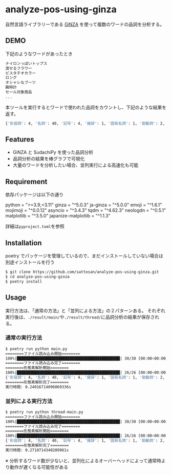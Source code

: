 # analyze-pos-using-ginza

自然言語ライブラリーである [GiNZA](https://megagonlabs.github.io/ginza/) を使って複数のワードの品詞を分析する。

## DEMO

下記のようなワードがあったとき

```txt
ナイロンっぽいトップス
渡せるフラワー
ピスタチオカラー
ロング
オシャレなブーツ
腕時計
セール対象商品
...
```

本ツールを実行するとワードで使われた品詞をカウントし、下記のような結果を返す。

```bash
{'形容詞': 4, '名詞': 40, '記号': 4, '接辞': 1, '固有名詞': 1, '助動詞': 2, '接置詞': 3, '数詞': 1, '代名詞': 1, '動詞': 1}
```

## Features

- GiNZA と SudachiPy を使った品詞分析
- 品詞分析の結果を棒グラフで可視化
- 大量のワードを分析したい場合、並列実行による高速化も可能

## Requirement

依存パッケージは以下の通り

python = ">=3.9,<3.11"
ginza = "^5.0.3"
ja-ginza = "^5.0.0"
emoji = "^1.6.1"
mojimoji = "^0.0.12"
asyncio = "^3.4.3"
tqdm = "^4.62.3"
neologdn = "^0.5.1"
matplotlib = "^3.5.0"
japanize-matplotlib = "^1.1.3"

詳細は`pyproject.toml`を参照

## Installation

poetry でパッケージを管理しているので、まだインストールしていない場合は別途インストールを行う

```bash
$ git clone https://github.com/sattosan/analyze-pos-using-ginza.git
$ cd analyze-pos-using-ginza
$ poetry install
```

## Usage

実行方法は、「通常の方法」と「並列による方法」の２パターンある。
それぞれ実行後は、`./result/main/`や`./result/thread/`に品詞分析の結果が保存される。

### 通常の実行方法

```bash
$ poetry run python main.py
========ファイル読み込み開始========
100%|█████████████████████████████████████████████| 30/30 [00:00<00:00, 35128.17it/s]
========ファイル読み込み完了========
========形態素解析開始========
100%|█████████████████████████████████████████████| 26/26 [00:00<00:00, 99.57it/s]
{'形容詞': 4, '名詞': 40, '記号': 4, '接辞': 1, '固有名詞': 1, '助動詞': 2, '接置詞': 3, '数詞': 1, '代名詞': 1, '動詞': 1}
========形態素解析完了========
実行時間: 0.24016714096069336s
```

### 並列による実行方法

```bash
$ poetry run python thread-main.py
========ファイル読み込み開始========
100%|█████████████████████████████████████████████| 30/30 [00:00<00:00, 35128.17it/s]
========ファイル読み込み完了========
========形態素解析開始========
100%|█████████████████████████████████████████████| 26/26 [00:00<00:00, 99.57it/s]
{'形容詞': 4, '名詞': 40, '記号': 4, '接辞': 1, '固有名詞': 1, '助動詞': 2, '接置詞': 3, '数詞': 1, '代名詞': 1, '動詞': 1}
========形態素解析完了========
実行時間: 0.2710714340209961s
```

※ 分析するワード数が少ないと、並列化によるオーバーヘッドによって通常時より動作が遅くなる可能性がある
